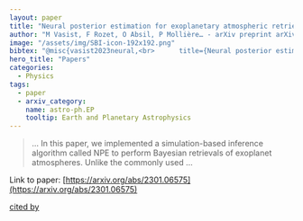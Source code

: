 ```yaml
---
layout: paper
title: "Neural posterior estimation for exoplanetary atmospheric retrieval"
author: "M Vasist, F Rozet, O Absil, P Mollière… - arXiv preprint arXiv …, 2023 - arxiv.org"
image: "/assets/img/SBI-icon-192x192.png"
bibtex: "@misc{vasist2023neural,<br>      title={Neural posterior estimation for exoplanetary atmospheric retrieval}, <br>      author={Malavika Vasist and François Rozet and Olivier Absil and Paul Mollière and Evert Nasedkin and Gilles Louppe},<br>      year={2023},<br>      eprint={2301.06575},<br>      archivePrefix={arXiv},<br>      primaryClass={astro-ph.EP}<br>}"
hero_title: "Papers"
categories:
  - Physics
tags:
  - paper
  - arxiv_category:
    name: astro-ph.EP
    tooltip: Earth and Planetary Astrophysics
---
```

>… In this paper, we implemented a simulation-based inference algorithm called NPE to perform Bayesian retrievals of exoplanet atmospheres. Unlike the commonly used …

Link to paper: [https://arxiv.org/abs/2301.06575](https://arxiv.org/abs/2301.06575)

[cited by](https://scholar.google.com/scholar?cites=8334937977002912374&as_sdt=40000005&sciodt=0,22&hl=en&num=20)
